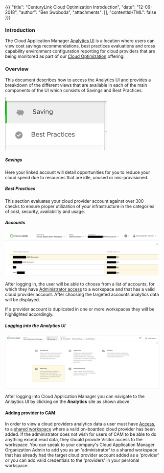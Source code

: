 {{{
  "title": "CenturyLink Cloud Optimization Introduction",
  "date": "12-06-2018",
  "author": "Ben Swoboda",
  "attachments": [],
  "contentIsHTML": false
}}}

### Introduction
The Cloud Application Manager [Analytics UI](https://analytics.cam.ctl.io) is a location where users can view cost savings recommendations, best practices evaluations and cross capability environment configuration reporting for cloud providers that are being monitored as part of our [Cloud Optimization](https://www.ctl.io/cloud-application-manager/cloud-optimization) offering.   


### Overview
This document describes how to access the Analytics UI and provides a breakdown of the different views that are available in each of the main components of the UI which consists of Savings and Best Practices.


![AnalyticsLeftNavScreenShot](../../images/AnalyticsLeftNavScreenShot170601.png)


##### Savings
Here your linked account will detail opportunities for you to reduce your cloud spend due to resources that are idle, unused or mis-provisioned.  

##### Best Practices
This section evaluates your cloud provider account against over 300 checks to ensure proper utilization of your infrastructure in the categories of cost, security, availability and usage.   


##### Accounts
![AnalyticsWorkspaceScreenShot](../../images/AnalyticsWorkspaceScreenShot170601.png)

After logging in, the user will be able to choose from a list of accounts, for which they have [Administrator access](https://www.ctl.io/knowledge-base/cloud-application-manager/core-concepts/workspaces-and-collaboration/#workspaces) to a workspace and that has a valid cloud provider account. After choosing the targeted accounts analytics data will be displayed.

If a provider account is duplicated in one or more workspaces they will be highlighted accordingly.

##### Logging into the Analytics UI
![GlobalNavScreenShot](../../images/GlobalNavScreenShot170601-1.png)

After logging into Cloud Application Manager you can navigate to the Anlaytics UI by clicking on the **Analytics** site as shown above.  


#### Adding provider to CAM
In order to view a cloud providers analytics data a user must have [Access](https://www.ctl.io/knowledge-base/cloud-application-manager/core-concepts/workspaces-and-collaboration/#workspaces), to a [shared workspace](https://www.ctl.io/knowledge-base/cloud-application-manager/core-concepts/workspaces-and-collaboration/#sharing-boxes-instances-and-providers) where a valid on-boarded cloud provider has been added. If the administrator does not wish for users of CAM to be able to do anything except read data, they should provide Visitor access to the workspace. You can speak to your company's Cloud Application Manager Organization Admin to add you as an 'administrator' to a shared workspace that has already had the target cloud provider account added as a 'provider' or you can add valid credentials to the 'providers' in your personal workspace.  

